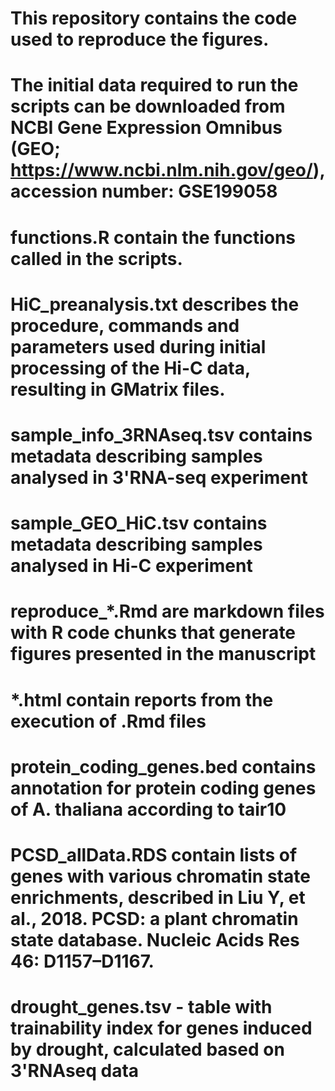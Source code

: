 # This repository contains the code used to reproduce the figures.
# The initial data required to run the scripts can be downloaded from NCBI Gene Expression Omnibus (GEO; https://www.ncbi.nlm.nih.gov/geo/), accession number: GSE199058

# functions.R contain the functions called in the scripts.
# HiC_preanalysis.txt describes the procedure, commands and parameters used during initial processing of the Hi-C data,  resulting in GMatrix files.
# sample_info_3RNAseq.tsv contains metadata describing samples analysed in 3'RNA-seq experiment
# sample_GEO_HiC.tsv contains metadata describing samples analysed in Hi-C experiment
# reproduce_*.Rmd are markdown files with R code chunks that generate figures presented in the manuscript
# *.html contain reports from the execution of .Rmd files
# protein_coding_genes.bed contains annotation for protein coding genes of A. thaliana according to tair10
# PCSD_allData.RDS contain lists of genes with various chromatin state enrichments, described in Liu Y, et al., 2018. PCSD: a plant chromatin state database. Nucleic Acids Res 46: D1157–D1167.
# drought_genes.tsv - table with trainability index for genes induced by drought, calculated based on 3'RNAseq data


#  
#  
